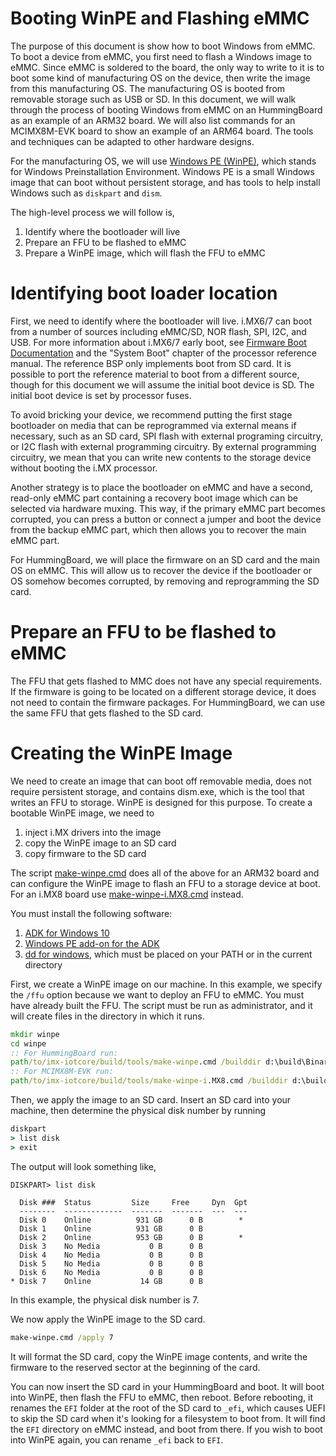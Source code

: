 Booting WinPE and Flashing eMMC
==============

The purpose of this document is show how to boot Windows from eMMC. To boot a device from eMMC, you first need to flash a Windows image to eMMC. Since eMMC is soldered to the board, the only way to write to it is to boot some kind of manufacturing OS on the device, then write the image from this manufacturing OS. The manufacturing OS is booted from removable storage such as USB or SD. In this document, we will walk through the process of booting Windows from eMMC on an HummingBoard as an example of an ARM32 board. We will also list commands for an MCIMX8M-EVK board to show an example of an ARM64 board. The tools and techniques can be adapted to other hardware designs.

For the manufacturing OS, we will use [Windows PE (WinPE)](https://docs.microsoft.com/en-us/windows-hardware/manufacture/desktop/winpe-intro), which stands for Windows Preinstallation Environment. Windows PE is a small Windows image that can boot without persistent storage, and has tools to help install Windows such as `diskpart` and `dism`.

The high-level process we will follow is,
1. Identify where the bootloader will live
1. Prepare an FFU to be flashed to eMMC
1. Prepare a WinPE image, which will flash the FFU to eMMC

# Identifying boot loader location

First, we need to identify where the bootloader will live. i.MX6/7 can boot from a number of sources including eMMC/SD, NOR flash, SPI, I2C, and USB. For more information about i.MX6/7 early boot, see [Firmware Boot Documentation](boot.md) and the "System Boot" chapter of the processor reference manual. The reference BSP only implements boot from SD card. It is possible to port the reference material to boot from a different source, though for this document we will assume the initial boot device is SD. The initial boot device is set by processor fuses.

To avoid bricking your device, we recommend putting the first stage bootloader on media that can be reprogrammed via external means if necessary, such as an SD card, SPI flash with external programing circuitry, or I2C flash with external programming circuitry. By external programming circuitry, we mean that you can write new contents to the storage device without booting the i.MX processor.

Another strategy is to place the bootloader on eMMC and have a second, read-only eMMC part containing a recovery boot image which can be selected via hardware muxing. This way, if the primary eMMC part becomes corrupted, you can press a button or connect a jumper and boot the device from the backup eMMC part, which then allows you to recover the main eMMC part.

For HummingBoard, we will place the firmware on an SD card and the main OS on eMMC. This will allow us to recover the device if the bootloader or OS somehow becomes corrupted, by removing and reprogramming the SD card.

# Prepare an FFU to be flashed to eMMC

The FFU that gets flashed to MMC does not have any special requirements. If the firmware is going to be located on a different storage device, it does not need to contain the firmware packages. For HummingBoard, we can use the same FFU that gets flashed to the SD card.

# Creating the WinPE Image

We need to create an image that can boot off removable media, does not require persistent storage, and contains dism.exe, which is the tool that writes an FFU to storage. WinPE is designed for this purpose. To create a bootable WinPE image, we need to
1. inject i.MX drivers into the image
1. copy the WinPE image to an SD card
1. copy firmware to the SD card

The script [make-winpe.cmd](../build/tools/make-winpe.cmd) does all of the above for an ARM32 board and can configure the WinPE image to flash an FFU to a storage device at boot. For an i.MX8 board use [make-winpe-i.MX8.cmd](../build/tools/make-winpe-i.MX8.cmd) instead.

You must install the following software:

1. [ADK for Windows 10](https://docs.microsoft.com/en-us/windows-hardware/manufacture/desktop/download-winpe--windows-pe)
1. [Windows PE add-on for the ADK](https://docs.microsoft.com/en-us/windows-hardware/manufacture/desktop/download-winpe--windows-pe)
1. [dd for windows](http://www.chrysocome.net/dd), which must be placed on your PATH or in the current directory

First, we create a WinPE image on our machine. In this example, we specify the `/ffu` option because we want to deploy an FFU to eMMC. You must have already built the FFU. The script must be run as administrator, and it will create files in the directory in which it runs.

```cmd
mkdir winpe
cd winpe
:: For HummingBoard run:
path/to/imx-iotcore/build/tools/make-winpe.cmd /builddir d:\build\Binaries\release\ARM /firmware d:\build\FFU\HummingBoardEdge_iMX6Q_2GB\Package\BootLoader\firmware_fit.merged /uefi d:\build\FFU\HummingBoardEdge_iMX6Q_2GB\Package\BootFirmware\uefi.fit /ffu d:\build\FFU\HummingBoardEdge_iMX6Q_2GB\HummingBoardEdge_iMX6Q_2GB_TestOEMInput.xml.Release.ffu
:: For MCIMX8M-EVK run:
path/to/imx-iotcore/build/tools/make-winpe-i.MX8.cmd /builddir d:\build\Binaries\release\ARM64 /firmware d:\build\FFU\NXPEVK_iMX8M_4GB\Package\BootLoader\firmware_fit.merged /uefi d:\build\FFU\NXPEVK_iMX8M_4GB\Package\BootFirmware\uefi.fit /ffu d:\build\FFU\NXPEVK_iMX8M_4GB\NXPEVK_iMX8M_4GB_TestOEMInput.xml.Release.ffu
```

Then, we apply the image to an SD card. Insert an SD card into your machine, then determine the physical disk number by running

```cmd
diskpart
> list disk
> exit
```

The output will look something like,

```
DISKPART> list disk

  Disk ###  Status         Size     Free     Dyn  Gpt
  --------  -------------  -------  -------  ---  ---
  Disk 0    Online          931 GB      0 B        *
  Disk 1    Online          931 GB      0 B
  Disk 2    Online          953 GB      0 B        *
  Disk 3    No Media           0 B      0 B
  Disk 4    No Media           0 B      0 B
  Disk 5    No Media           0 B      0 B
  Disk 6    No Media           0 B      0 B
* Disk 7    Online           14 GB      0 B
```

In this example, the physical disk number is 7.

We now apply the WinPE image to the SD card.

```cmd
make-winpe.cmd /apply 7
```

It will format the SD card, copy the WinPE image contents, and write the firmware to the reserved sector at the beginning of the card.

You can now insert the SD card in your HummingBoard and boot. It will boot into WinPE, then flash the FFU to eMMC, then reboot. Before rebooting, it renames the `EFI` folder at the root of the SD card to `_efi`, which causes UEFI to skip the SD card when it's looking for a filesystem to boot from. It will find the `EFI` directory on eMMC instead, and boot from there. If you wish to boot into WinPE again, you can rename `_efi` back to `EFI`.

